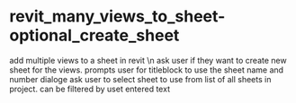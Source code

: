 # revit_many_views_to_sheet-optional_create_sheet

add multiple views to a sheet in revit \n
ask user if they want to create new sheet for the views.
  prompts user for titleblock to use the sheet name and number
dialoge ask user to select sheet to use from list of all sheets in project. can be filtered by uset entered text
